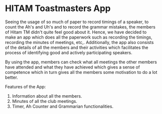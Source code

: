 # HITAM Toastmasters App
Seeing the usage of so much of paper to record timings of a speaker, to count the Ah's and Uh's and to record the grammar mistakes,  the members of Hitam TM didn't quite feel good about it.
Hence, we have decided to make an app which does all the paperwork such as recording the timings, recording the minutes of meetings, etc,. 
Additionally, the app also consists of the details of all the members and their activities which facilitates the process of identifying good and actively participating speakers.

By using the app, members can check what all meetings the other members have attended and what they have achieved which gives a sense of competence which in turn gives all the members some motivation to do a lot better.

Features of the App:
1. Information about all the members.
2. Minutes of all the club meetings.
3. Timer, Ah Counter and Grammarian functionalities.
